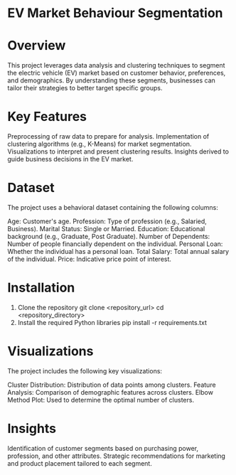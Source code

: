 # EV Market Behaviour Segmentation
# Overview
This project leverages data analysis and clustering techniques to segment the electric vehicle (EV) market based on customer behavior, preferences, and demographics. By understanding these segments, businesses can tailor their strategies to better target specific groups.
# Key Features
Preprocessing of raw data to prepare for analysis.
Implementation of clustering algorithms (e.g., K-Means) for market segmentation.
Visualizations to interpret and present clustering results.
Insights derived to guide business decisions in the EV market.
# Dataset
The project uses a behavioral dataset containing the following columns:

Age: Customer's age.
Profession: Type of profession (e.g., Salaried, Business).
Marital Status: Single or Married.
Education: Educational background (e.g., Graduate, Post Graduate).
Number of Dependents: Number of people financially dependent on the individual.
Personal Loan: Whether the individual has a personal loan.
Total Salary: Total annual salary of the individual.
Price: Indicative price point of interest.

# Installation
1. Clone the repository
   git clone <repository_url>
   cd <repository_directory>
2. Install the required Python libraries
   pip install -r requirements.txt

# Visualizations
The project includes the following key visualizations:

Cluster Distribution: Distribution of data points among clusters.
Feature Analysis: Comparison of demographic features across clusters.
Elbow Method Plot: Used to determine the optimal number of clusters.

# Insights
Identification of customer segments based on purchasing power, profession, and other attributes.
Strategic recommendations for marketing and product placement tailored to each segment.
